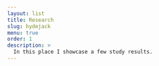 ```yaml
---
layout: list
title: Research
slug: hydejack
menu: true
order: 1
description: >
  In this place I showcase a few study results.
---
```

